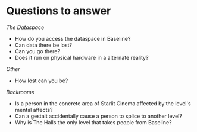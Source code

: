 # Questions to answer

_The Dataspace_
 - How do you access the dataspace in Baseline?
 - Can data there be lost?
 - Can you go there?
 - Does it run on physical hardware in a alternate reality?

_Other_
 - How lost can you be?

_Backrooms_
 - Is a person in the concrete area of Starlit Cinema affected by the level's mental affects?
 - Can a gestalt accidentally cause a person to splice to another level?
 - Why is The Halls the only level that takes people from Baseline?